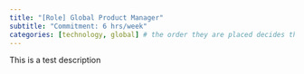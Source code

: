 ```yaml
---
title: "[Role] Global Product Manager"
subtitle: "Commitment: 6 hrs/week"
categories: [technology, global] # the order they are placed decides the order of display for relevant posts
---
```


This is a test description